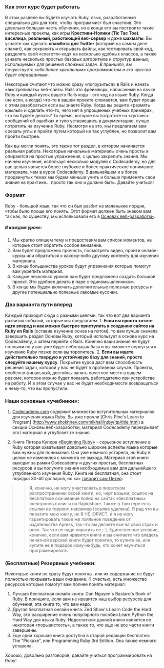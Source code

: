 ### Как этот курс будет работать

В этом разделе вы будете изучать Ruby, язык, разработанный специально для для того, чтобы программист был счастлив. Это довольно большая часть обучения, но в конце его вы построите такие интересные проекты, как игры **Крестики-Нолики (Tic Tac Toe)**; **виселица**; **реальный, работающий веб-сервер** и даже **шахматы**.
Вы узнаете как сделать **спамбота для Twitter** (который на самом деле спамит), как сохранять и открывать файлы, как тестировать свой код, разделять свой «спагетти-код» на несколько удобных классов, а также узнаете несколько простых базовых алгоритмов и структур данных, используемых для решения сложных задач. *В принципе, вы  почувствуете себя более «реальным» программистом и это чувство будет оправданным*.

Некоторые считают что можно сразу «погрузиться» в Rails  и начать «выстреливать» веб-сайты. Rails это фреймворк, написанный на языке Ruby и каждый кусок вашего Rails кода - это код на языке Ruby. Когда (не если, а когда) что-то в вашем проекте сломается, вам будет проще с этим разобраться если вы знаете Ruby. Когда вы решите «размять крылья» и сделать что-то, чего нет в упрощенных учебных примерах, что вы будете делать? То время, которое вы потратите на «гуглинг» сообщений об ошибках и тупо уставившись в документацию, лучше потратить на изучение Ruby. Несмотря на это, мы предлагаем вам  срезать углы и пройти путем который не так углублен, но позволит вам пройти быстрее.

Как вы могли понять, это также тот раздел, в котором начинается реальная работа. Некоторые начальные материалы очень просты и опираются на простые упражнения, с целью закрепить знания. Мы начнем изучение, используя несколько модулей с Codecademy, но для вас целью является более глубокое и более практическое понимание материала, чем в курсе Codecademy. В дальнейшем и в более продвинутых темах мы будем меньше учить и больше применять свои знания на практике… просто так оно и должно быть. Давайте учиться!

### Формат

Ruby - большой язык, так что он был разбит на маленькие порции, чтобы было проще его понять. Этот формат должен быть знаком вам так как, по существу, мы использовали его в [Основах веб-разработки](/basics-of-web-development).
##### В каждом уроке:
  1.  Мы кратко опишем тему и предоставим вам список моментов, на которые стоит обратить особое внимание.
  2. Вам будет предложено прочесть, посмотреть видео, пройти онлайн-курсы или обратиться к какому-либо другому контенту для изучения материала.
  3. В конце большинства уроков будут упражнения которые помогут 	вам укрепить материал.
  4. Каждые несколько уроков вам будет предложено создать большой проект. Это удобнее делать в паре с единомышленником.
  5. В конце мы будем включать дополнительные полезные ресурсы и другие потенциально полезные лакомые кусочки.

### Два варианта пути вперед
Каждый приходит сюда с разными целями, так что вот два варианта развития событий, которые мы предлагаем:
	1. **Если вы просто хотите идти вперед и как можно быстрее приступить к созданию сайтов на Ruby on Rails** (оставив изучение основ на потом), то вам лучше сначала завершить раздел Основы Ruby, который использует в основе курс на Codecademy, а затем перейти к Rails. Конечно ваши знания не будут полными но у вас уже будет небольшая база и вы сможете вернуться к изучению Ruby позже если вы торопитесь.
	2.	**Если вы ищете действительно твердую и устойчивую базу для знаний, просто следуйте нашему курсу**. Покрытие курса даст вам способность решения задач, которой у вас не будет в противном случае. Проекты, особенно финальный, достойны занять почетное место в вашем резюме, которое можно будет показать работодателю при устройстве на работу. И в этом случае у вас не будет необходимости возвращаться к чему-то, что вы пропустили.

### Наши основные «учебники»:
1. [Codecademy.com](http://www.codecademy.com/tracks/ruby) содержит множество вступительных материалов для изучения языка Ruby. Вы уже прочли [Chris Pine's Learn to Program] (http://www.shokhirev.com/mikhail/ruby/ltp/title.html) в секции Основы веб-разработки, материал Codecademy перекрывает этот материал и углубляет те знания.

2. Книга Питера Купера [«Beginning Ruby»](http://beginningruby.org/) - серьезное вступление в Ruby которая охватывает довольно широкие аспекты языка которые вам нужны для понимания. Она уже немного устарела, но Ruby в целом не изменился с момента ее выхода. Материал этой книги выходит за рамки Codecademy и других простых, бесплатных ресурсов и вы получите знания необходимые вам для дальнейшего углубленного изучения Ruby. Книга не бесплатная, она стоит порядка 30-40 долларов, но как [говорит сам Питер](http://beginningruby.org/):
>>Я, конечно, не могу участвовать в пиратском распространении своей книги, но, черт возьми, ссылок на бесплатное скачивание полно на сайтах «бесплатных» электронных книг и на Rapidshare. Также в Твиттере есть ссылки на торрент, например [ссылка удалена]. Я рад что вы пиратите мою книгу, но Я НЕ ЮРИСТ, и я не могу гарантировать такое же лояльное поведение от издательства Apress, так что вы делаете все на свой страх и риск. Так что не надо пиратить ее ;-). Единственное условие, конечно, если вам нравится книга и вы считаете что владеть печатной версией книги будет приятно, то купите ее, или купите ее в подарок кому-нибудь, кто хочет научиться программировать.

### (Бесплатные) Резервные учебники:

Некоторые книги не сразу будут понятны, или их содержание не будут полностью покрывать ваши ожидание. К счастью, есть множество ресурсов которые помогут вам полнее понять материал:
 1. Лучшая бесплатная онлайн книга: Dan Nguyen's Bastard's Book of Ruby.  В принципе, если вам не нравится наш выбор ресурсов для обучения, эта книга то, что вам надо.
 2. Другая бесплатная онлайн книга: Zed Shaw's Learn Code the Hard Way, это расширение очень популярного пособия Learn Python the Hard Way для языка Ruby. Недостатком данной книги является ее некоторая «порывистость», а также то, что еще не все части книги завершены.
 3. Еще одна хорошая книга доступна в старой редакции бесплатно: The "Pickaxe", или Programming Ruby 3rd Edition. Она также немного устарела.

Хорошо, довольно разговоров, давайте учиться программировать на Ruby!
